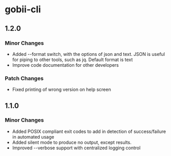 # gobii-cli

## 1.2.0

### Minor Changes

- Added --format switch, with the options of json and text. JSON is useful for piping to other tools, such as jq. Default format is text
- Improve code documentation for other developers

### Patch Changes

- Fixed printing of wrong version on help screen

## 1.1.0

### Minor Changes

- Added POSIX compliant exit codes to add in detection of success/failure in automated usage
- Added silent mode to produce no output, except results.
- Improved --verbose support with centralized logging control
